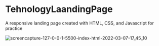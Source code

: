 # TehnologyLaandingPage
 A responsive landing page created with HTML, CSS, and Javascript for practice 
 
![screencapture-127-0-0-1-5500-index-html-2022-03-07-17_45_10](https://user-images.githubusercontent.com/75345773/157086506-4c14ae1a-3fb5-423e-a40d-d8857ce6bb39.png)
